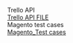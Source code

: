 Trello API <br>
[Trello API FILE](https://docs.google.com/document/d/1GQtB9LxnFYA-plirGlTMCTOQxYfpNyyH_hocxQMBPt4/edit?usp=sharing) <br>
Magento test cases <br>
[Magento_Test cases](https://docs.google.com/spreadsheets/d/1x2DznUD4ApcHVkT45cGur5ZSjIcTMBkC-AuX6RSFMa8/edit?gid=2026802652#gid=2026802652)
